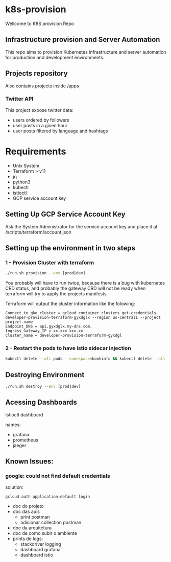 
# k8s-provision
Wellcome to K8S provision Repo

## Infrastructure provision and Server Automation
This repo aims to provision Kubernetes infrastructure and server automation for production and development environments.

## Projects repository 
Also contains projects inside /apps 

### Twitter API 
This project expose twitter data:
- users ordered by followers
- user posts in a given hour
- user posts filtered by language and hashtags 

# Requirements
- Unix System
- Terraform > v11
- jq
- python3
- kubectl
- istioctl
- GCP service account key

## Setting Up GCP Service Account Key
Ask the System Administrator for the service account key and place it at
/scripts/terraform/account.json

## Setting up the environment in two steps

### 1 - Provision Cluster  with terraform

```bash
./run.sh provision --env [prod|dev]
```

You probably will have to run twice, because there is a bug 
with kubernetes CRD status, and probably the gateway CRD will not
be ready when terraform will try to apply the projects manifests.

Terraform will output the cluster information like the folowing:
```
Connect_to_gke_cluster = gcloud container clusters get-credentials developer-provision-terraform-gyxdglx --region us-central1 --project project-name
Endpoint_DNS = api.gyxdglx.my-dns.com.
Ingress_Gateway_IP = xx.xxx.xxx.xx
cluster_name = developer-provision-terraform-gyxdgl
```


### 2 - Restart the pods to have istio sidecar injection
```bash
kubectl delete --all pods --namespace=bookinfo && kubectl delete --all pods --namespace=api
```

## Destroying Environment

```bash
./run.sh destroy --env [prod|dev]
```

## Acessing Dashboards
Istioctl dashboard <dashboard-name>

names:
- grafana
- prometheus
- jaeger

## Known Issues:
### google: could not find default credentials

solution:
```
gcloud auth application-default login
```

- doc do projeto
- doc das apis
  - print postman
  - adicionar collection postman
- doc da arquitetura
- doc de como subir o ambiente
- prints de logs:
  - stackdriver logging
  - dashboard grafana
  - dashboard istio
